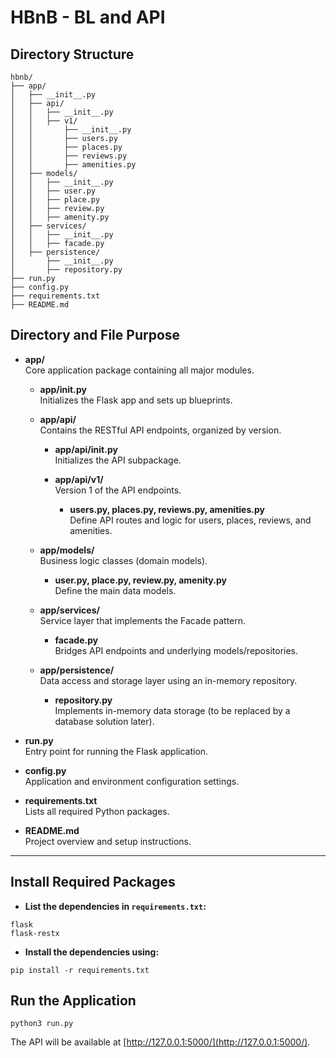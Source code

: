 # HBnB - BL and API

## Directory Structure
```
hbnb/
├── app/
│   ├── __init__.py
│   ├── api/
│   │   ├── __init__.py
│   │   ├── v1/
│   │       ├── __init__.py
│   │       ├── users.py
│   │       ├── places.py
│   │       ├── reviews.py
│   │       ├── amenities.py
│   ├── models/
│   │   ├── __init__.py
│   │   ├── user.py
│   │   ├── place.py
│   │   ├── review.py
│   │   ├── amenity.py
│   ├── services/
│   │   ├── __init__.py
│   │   ├── facade.py
│   ├── persistence/
│       ├── __init__.py
│       ├── repository.py
├── run.py
├── config.py
├── requirements.txt
├── README.md
```
## Directory and File Purpose

- **app/**  
  Core application package containing all major modules.

  - **app/__init__.py**  
    Initializes the Flask app and sets up blueprints.

  - **app/api/**  
    Contains the RESTful API endpoints, organized by version.

    - **app/api/__init__.py**  
      Initializes the API subpackage.

    - **app/api/v1/**  
      Version 1 of the API endpoints.

      - **users.py, places.py, reviews.py, amenities.py**  
        Define API routes and logic for users, places, reviews, and amenities.

  - **app/models/**  
    Business logic classes (domain models).

    - **user.py, place.py, review.py, amenity.py**  
      Define the main data models.

  - **app/services/**  
    Service layer that implements the Facade pattern.

    - **facade.py**  
      Bridges API endpoints and underlying models/repositories.

  - **app/persistence/**  
    Data access and storage layer using an in-memory repository.

    - **repository.py**  
      Implements in-memory data storage (to be replaced by a database solution later).

- **run.py**  
  Entry point for running the Flask application.

- **config.py**  
  Application and environment configuration settings.

- **requirements.txt**  
  Lists all required Python packages.

- **README.md**  
  Project overview and setup instructions.

---

## Install Required Packages

- **List the dependencies in `requirements.txt`:** 
```
flask
flask-restx
```
- **Install the dependencies using:** 
```
pip install -r requirements.txt
```
## Run the Application
```
python3 run.py
```
The API will be available at [http://127.0.0.1:5000/](http://127.0.0.1:5000/).




